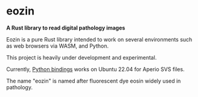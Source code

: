 # eozin

**A Rust library to read digital pathology images**

Eozin is a pure Rust library intended to work on several environments such as web browsers via WASM, and Python.

This project is heavily under development and experimental.

Currently, [Python bindings](python/README.md) works on Ubuntu 22.04 for Aperio SVS files.

The name "eozin" is named after fluorescent dye eosin widely used in pathology.
